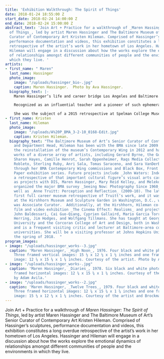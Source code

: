 ```yaml
---
title: 'Exhibition Walkthrough: The Spirit of Things'
date: 2018-01-24 18:55:00 Z
start_date: 2018-02-24 14:00:00 Z
end_date: 2018-02-24 15:00:00 Z
abstract_text: 'Join Art + Practice for a walkthrough of _Maren Hassinger: The Spirit
  of Things_, led by artist Maren Hassinger and The Baltimore Museum of Art’s Senior
  Curator of Contemporary Art Kristen Hileman. Comprised of Hassinger’s sculptures,
  performance documentation and videos, this exhibition constitutes a long overdue
  retrospective of the artist’s work in her hometown of Los Angeles. Hassinger and
  Hileman will engage in a discussion about how the works explore the emotional dynamics
  of relationships amongst different communities of people and the environments in
  which they live. '
artists:
- first_name: " Maren"
  last_name: Hassinger
  photo_image:
    image: "/uploads/hassinger_bio-.jpg"
    caption: Maren Hassinger.  Photo by Ava Hassinger.
  biography_text: |-
    Maren Hassinger’s life and career bridge Los Angeles and Baltimore. An LA native and 1973 UCLA graduate, Hassinger was active with an experimental group of artists in the city, including Senga Nengudi and David Hammons, during the 1970s. Hassinger’s work of this time, as well as that of her colleagues has recently been chronicled in Kellie Jones’s book _South of Pico: African American Artists in Los Angeles in the 1960s and 1970s_. Hassinger then moved to the East Coast, spending time in New York City and East Hampton before becoming the Director of the Rinehart School of Graduate Sculpture at Baltimore’s prestigious Maryland Institute College of Art, a position she has held since 1997. Alongside her solo work, Hassinger has continued collaborations with Nengudi and performed with her daughter, artist Ava Hassinger, under the name “Matriarch.” She is now based in New York City.

    Recognized as an influential teacher and a pioneer of such ephemeral practices as performance and site-specific interventions, Hassinger has received numerous honors including awards and grants from Anonymous Was a Woman, the International Association of Art Critics, the Gottlieb Foundation, the Joan Mitchell Foundation, the Pollock-Krasner Foundation, and the National Endowment for the Arts.

    She was the subject of a 2015 retrospective at Spelman College Museum of Art in Atlanta. Her work was also included in the recent traveling group exhibitions _Now Dig This! Art and Black Los Angeles 1960-1980_ (originating at the Hammer Museum, Los Angeles and traveling to PS1, Long Island City; and Williams College, Williamstown, MA) and _Radical Presence: Black Performance in Contemporary Art_ (originating at the Contemporary Art Museum, Houston; and traveling to the Grey Art Gallery and Studio Museum, New York; Walker Art Center, Minneapolis, the Yerba Buena Center for the Arts, San Francisco), as well as the 2017 exhibition _We Wanted a Revolution: Black Radical Women, 1965-85_ at the Brooklyn Museum of Art.
- first_name: Kristen
  last_name: Hileman
  photo_image:
    image: "/uploads/A%20P_BMA_3-2-10_0168-Edit.jpg"
    caption: Kristen Hileman.
  biography_text: "The Baltimore Museum of Art’s Senior Curator of Contemporary Art
    and Department Head, Hileman has been with the BMA since late 2009. She oversaw
    the reinstallation of the museum’s Contemporary Wing in 2012 and has brought the
    works of a diverse array of artists, including Gerard Byrne, the Guerrilla Girls,
    Sharon Hayes, Camille Henrot, Sarah Oppenheimer, Raqs Media Collective, Dario
    Robleto, Sterling Ruby, Anri Sala, Tomas Saraceno, and Sara VanDerBeek, to Baltimore
    through her BMA Contemporary Wing commissions and Black Box, Front Room, and On
    Paper exhibition series. Future projects include _John Waters: Indecent Exposure_,
    a retrospective of that important cultural figure’s visual arts career, as well
    as projects with DIS, Maren Hassinger, Mary Reid Kelley, and Meleko Mokgosi.\n\nShe
    organized the major BMA survey _Seeing Now: Photography Since 1960_ (2011), as
    well as _Anne Truitt: Perception and Reflection_ (2009-10). The latter was the
    first full career museum retrospective of Truitt’s work, and it was presented
    at the Hirshhorn Museum and Sculpture Garden in Washington, D.C., where Hileman
    was Associate Curator.  Additionally, at the Hirshhorn, Hileman co-curated the
    film and video exhibition _The Cinema Effect: Realisms_ and projects featuring
    John Baldessari, Cai Guo-Qiang, Cyprien Gallaird, Mario Garcia Torres, Oliver
    Herring, Jim Hodges, and Wolfgang Tillmans. She has taught at George Washington
    University and the Corcoran College of Art and Design, both in Washington, D.C.,
    and is a frequent visiting critic and lecturer at Baltimore-area colleges and
    universities. She will be a visiting professor at Johns Hopkins University during
    the spring of 2018.  "
program_images:
- image: "/uploads/hassinger_works--3.jpg"
  caption: 'Maren Hassinger, _High Noon_, 1976. Four black and white photographs.
    Three framed vertical images: 15 ¼ x 12 ¼ x 1 ¼ inches and one framed horizontal
    image: 12 ¼ x 15 ¼ x 1 ¼ inches. Courtesy of the artist. Photo by Adam Avila.'
- image: "/uploads/hassinger_works-.jpg"
  caption: 'Maren Hassinger, _Diaries_, 1978. Six black and white photographs. Six
    framed horizontal images: 12 ¼ x 15 ¼ x 1 ¼ inches. Courtesy of the artist. Photo
    by Adam Avila.'
- image: "/uploads/hassinger_works--2.jpg"
  caption: 'Maren Hassinger, _Twelve Trees_, 1979. Four black and white photographs.
    Three framed horizontal images: 12 ¼ x 15 ¼ x 1 ¼ inches and one framed vertical
    image: 15 ¼ x 12 ¼ x 1 ¼ inches. Courtesy of the artist and Brockman Gallery Productions.'
---
```


Join Art + Practice for a walkthrough of _Maren Hassinger: The Spirit of Things_, led by artist Maren Hassinger and The Baltimore Museum of Art’s Senior Curator of Contemporary Art Kristen Hileman. Comprised of Hassinger’s sculptures, performance documentation and videos, this exhibition constitutes a long overdue retrospective of the artist’s work in her hometown of Los Angeles. Hassinger and Hileman will engage in a discussion about how the works explore the emotional dynamics of relationships amongst different communities of people and the environments in which they live. 